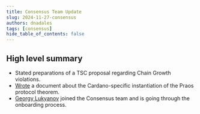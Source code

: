 ```yaml
---
title: Consensus Team Update
slug: 2024-11-27-consensus
authors: dnadales
tags: [consensus]
hide_table_of_contents: false
---
```


## High level summary

- Stated preparations of a TSC proposal regarding Chain Growth violations.
- [Wrote](https://github.com/IntersectMBO/ouroboros-consensus/pull/1320) a document about the Cardano-specific instantiation of the Praos protocol theorem.
- [Georgy Lukyanov](https://github.com/geo2a) joined the Consensus team and is going through the onboarding process.
